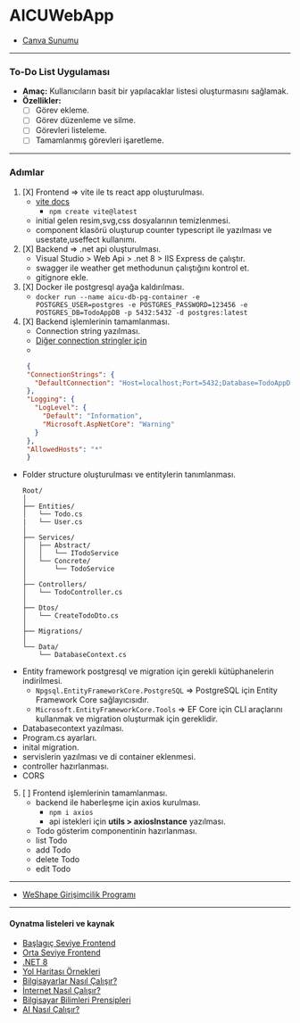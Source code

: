 # AICUWebApp
- [Canva Sunumu](https://www.canva.com/design/DAGWl0ZIGIA/yOqvzrhhqOGLPobf279_2w/edit)

----

### To-Do List Uygulaması
- **Amaç:** Kullanıcıların basit bir yapılacaklar listesi oluşturmasını sağlamak.
- **Özellikler:**
  - [ ] Görev ekleme.
  - [ ] Görev düzenleme ve silme.
  - [ ] Görevleri listeleme.
  - [ ] Tamamlanmış görevleri işaretleme.
----

### Adımlar
1. [X] Frontend => vite ile ts react app oluşturulması.
   - [vite docs](https://vite.dev/guide/)
     - ```npm create vite@latest```
   - initial gelen resim,svg,css dosyalarının temizlenmesi.
   - component klasörü oluşturup counter typescript ile yazılması ve usestate,useffect kullanımı.
2. [X] Backend => .net api oluşturulması.
   - Visual Studio > Web Api > .net 8 > IIS Express de çalıştır.
   - swagger ile weather get methodunun çalıştığını kontrol et.
   - gitignore ekle.
3. [X] Docker ile postgresql ayağa kaldırılması.
   - ```docker run --name aicu-db-pg-container -e POSTGRES_USER=postgres -e POSTGRES_PASSWORD=123456 -e POSTGRES_DB=TodoAppDB -p 5432:5432 -d postgres:latest```
4. [X] Backend işlemlerinin tamamlanması.
   - Connection string yazılması.
   - [Diğer connection stringler için](https://www.connectionstrings.com/)
   - 
   ```json
    {
    "ConnectionStrings": {
      "DefaultConnection": "Host=localhost;Port=5432;Database=TodoAppDB;Username=postgres;Password=123456;"
    },
    "Logging": {
      "LogLevel": {
        "Default": "Information",
        "Microsoft.AspNetCore": "Warning"
      }
    },
    "AllowedHosts": "*"
    }
   ```
  - Folder structure oluşturulması ve entitylerin tanımlanması.
    ```
    Root/
    │
    ├── Entities/
    │   └── Todo.cs
    |   └── User.cs
    │
    ├── Services/
    │   ├── Abstract/
    │   │   └── ITodoService
    │   └── Concrete/
    │       └── TodoService
    │
    ├── Controllers/
    │   └── TodoController.cs
    │
    ├── Dtos/
    │   └── CreateTodoDto.cs
    │
    ├── Migrations/
    │
    └── Data/
        └── DatabaseContext.cs
    ```
  - Entity framework postgresql ve migration için gerekli kütüphanelerin indirilmesi.
    - ```Npgsql.EntityFrameworkCore.PostgreSQL``` =>  PostgreSQL için Entity Framework Core sağlayıcısıdır.
    - ```Microsoft.EntityFrameworkCore.Tools``` => EF Core için CLI araçlarını kullanmak ve migration oluşturmak için gereklidir.
  - Databasecontext yazılması.
  - Program.cs ayarları.
  - inital migration.
  - servislerin yazılması ve di container eklenmesi.
  - controller hazırlanması.
  - CORS
5. [ ] Frontend işlemlerinin tamamlanması.
   - backend ile haberleşme için axios kurulması.
     - ```npm i axios```
     - api istekleri için **utils > axiosInstance** yazılması.
   - Todo gösterim componentinin hazırlanması.
   - list Todo
   - add Todo
   - delete Todo
   - edit Todo
----

- [WeShape Girişimcilik Programı](https://www.weshape.com.tr/)

----
#### Oynatma listeleri ve kaynak
- [Başlagıç Seviye Frontend](https://academy.patika.dev/tr/paths/baslangic-seviye-frontend-web-development-patikasi)
- [Orta Seviye Frontend](https://academy.patika.dev/tr/paths/orta-seviye-frontend-web-development-patikasi)
- [.NET 8](https://www.youtube.com/watch?v=b8fFRX0T38M&list=PLF1jhYUTnHo4xzSbrznUEAsIl7upw3X7K)
- [Yol Haritası Örnekleri](https://roadmap.sh/)
- [Bilgisayarlar Nasıl Çalışır?](https://www.youtube.com/watch?v=OAx_6-wdslM&list=PLzdnOPI1iJNcsRwJhvksEo1tJqjIqWbN-)
- [İnternet Nasıl Çalışır?](https://www.youtube.com/watch?v=Dxcc6ycZ73M&list=PLzdnOPI1iJNfMRZm5DDxco3UdsFegvuB7)
- [Bilgisayar Bilimleri Prensipleri](https://www.youtube.com/watch?v=15aqFQQVBWU&list=PLzdnOPI1iJNfV5ljCxR8BZWJRT_m_6CpB)
- [AI Nasıl Çalışır?](https://www.youtube.com/watch?v=Ok-xpKjKp2g&list=PLzdnOPI1iJNeehd1RXhnVMBFi1WhWLx_Y)
  
